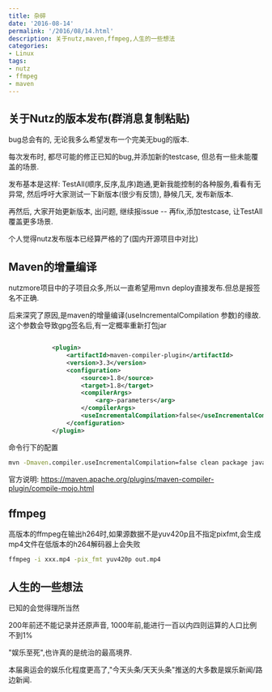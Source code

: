 ```yaml
---
title: 杂碎
date: '2016-08-14'
permalink: '/2016/08/14.html'
description: 关于nutz,maven,ffmpeg,人生的一些想法
categories:
- Linux
tags:
- nutz
- ffmpeg
- maven
---
```


## 关于Nutz的版本发布(群消息复制粘贴)

bug总会有的, 无论我多么希望发布一个完美无bug的版本.

每次发布时, 都尽可能的修正已知的bug,并添加新的testcase, 但总有一些未能覆盖的场景.

发布基本是这样: TestAll(顺序,反序,乱序)跑通,更新我能控制的各种服务,看看有无异常, 然后呼吁大家测试一下新版本(很少有反馈), 静候几天, 发布新版本. 

再然后, 大家开始更新版本, 出问题, 继续报issue -- 再fix,添加testcase, 让TestAll覆盖更多场景.

个人觉得nutz发布版本已经算严格的了(国内开源项目中对比)

## Maven的增量编译

nutzmore项目中的子项目众多,所以一直希望用mvn deploy直接发布.但总是报签名不正确.

后来深究了原因,是maven的增量编译(useIncrementalCompilation 参数)的缘故. 这个参数会导致gpg签名后,有一定概率重新打包jar

```xml

			<plugin>
				<artifactId>maven-compiler-plugin</artifactId>
				<version>3.3</version>
				<configuration>
					<source>1.8</source>
					<target>1.8</target>
					<compilerArgs>
						<arg>-parameters</arg>
					</compilerArgs>
					<useIncrementalCompilation>false</useIncrementalCompilation>
				</configuration>
			</plugin>
```

命令行下的配置

```cmd
mvn -Dmaven.compiler.useIncrementalCompilation=false clean package javadoc:jar source:jar gpg:sign deploy
```

官方说明: https://maven.apache.org/plugins/maven-compiler-plugin/compile-mojo.html

## ffmpeg

高版本的ffmpeg在输出h264时,如果源数据不是yuv420p且不指定pixfmt,会生成mp4文件在低版本的h264解码器上会失败

```cmd
ffmpeg -i xxx.mp4 -pix_fmt yuv420p out.mp4
```

## 人生的一些想法

已知的会觉得理所当然

200年前还不能记录并还原声音, 1000年前,能进行一百以内四则运算的人口比例不到1%

"娱乐至死",也许真的是统治的最高境界.

本届奥运会的娱乐化程度更高了,"今天头条/天天头条"推送的大多数是娱乐新闻/路边新闻.